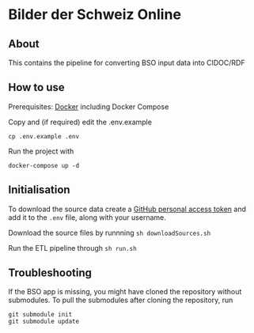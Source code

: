 # Bilder der Schweiz Online

## About

This contains the pipeline for converting BSO input data into CIDOC/RDF

## How to use

Prerequisites: [Docker](http://docker.io) including Docker Compose

Copy and (if required) edit the .env.example
```
cp .env.example .env
```

Run the project with
```
docker-compose up -d
```

## Initialisation

To download the source data create a [GitHub personal access token](https://github.com/settings/tokens) and add it to the `.env` file, along with your username.

Download the source files by runnning
`sh downloadSources.sh`

Run the ETL pipeline through
`sh run.sh`

## Troubleshooting

If the BSO app is missing, you might have cloned the repository without submodules. To pull the submodules after cloning the repository, run
```
git submodule init
git submodule update
```